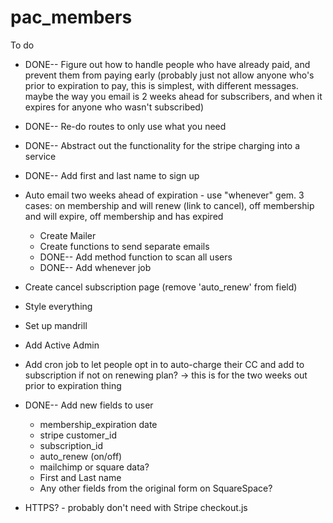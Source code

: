 # pac_members


To do 

* DONE-- Figure out how to handle people who have already paid, and prevent them from paying early (probably just not allow anyone who's prior to expiration to pay, this is simplest, with different messages. maybe the way you email is 2 weeks ahead for subscribers, and when it expires for anyone who wasn't subscribed)
* DONE-- Re-do routes to only use what you need
* DONE-- Abstract out the functionality for the stripe charging into a service
* DONE-- Add first and last name to sign up
* Auto email two weeks ahead of expiration - use "whenever" gem. 3 cases: on membership and will renew (link to cancel), off membership and will expire, off membership and has expired
  * Create Mailer
  * Create functions to send separate emails
  * DONE-- Add method function to scan all users
  * DONE-- Add whenever job
* Create cancel subscription page (remove 'auto_renew' from field)
* Style everything
* Set up mandrill
* Add Active Admin
* Add cron job to let people opt in to auto-charge their CC and add to subscription if not on renewing plan? -> this is for the two weeks out prior to expiration thing

* DONE-- Add new fields to user
	* membership_expiration date
	* stripe customer_id
	* subscription_id
	* auto_renew (on/off)
	* mailchimp or square data?
	* First and Last name
	* Any other fields from the original form on SquareSpace?

* HTTPS? - probably don't need with Stripe checkout.js